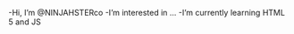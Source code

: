 -Hi, I’m @NINJAHSTERco
-I’m interested in ...
-I’m currently learning HTML 5 and JS

<!---
NINJAHSTERco/NINJAHSTERco is a ✨ special ✨ repository because its `README.md` (this file) appears on your GitHub profile.
You can click the Preview link to take a look at your changes.
--->
